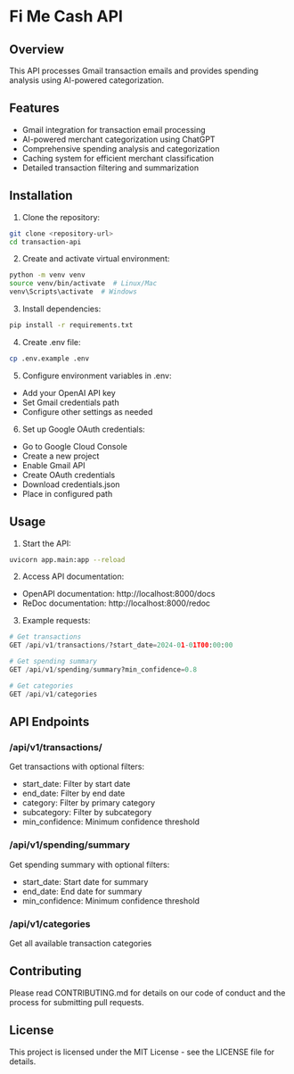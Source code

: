 # Fi Me Cash API

## Overview
This API processes Gmail transaction emails and provides spending analysis using AI-powered categorization.

## Features
- Gmail integration for transaction email processing
- AI-powered merchant categorization using ChatGPT
- Comprehensive spending analysis and categorization
- Caching system for efficient merchant classification
- Detailed transaction filtering and summarization

## Installation

1. Clone the repository:
```bash
git clone <repository-url>
cd transaction-api
```

2. Create and activate virtual environment:
```bash
python -m venv venv
source venv/bin/activate  # Linux/Mac
venv\Scripts\activate  # Windows
```

3. Install dependencies:
```bash
pip install -r requirements.txt
```

4. Create .env file:
```bash
cp .env.example .env
```

5. Configure environment variables in .env:
- Add your OpenAI API key
- Set Gmail credentials path
- Configure other settings as needed

6. Set up Google OAuth credentials:
- Go to Google Cloud Console
- Create a new project
- Enable Gmail API
- Create OAuth credentials
- Download credentials.json
- Place in configured path

## Usage

1. Start the API:
```bash
uvicorn app.main:app --reload
```

2. Access API documentation:
- OpenAPI documentation: http://localhost:8000/docs
- ReDoc documentation: http://localhost:8000/redoc

3. Example requests:
```python
# Get transactions
GET /api/v1/transactions/?start_date=2024-01-01T00:00:00

# Get spending summary
GET /api/v1/spending/summary?min_confidence=0.8

# Get categories
GET /api/v1/categories
```

## API Endpoints

### /api/v1/transactions/
Get transactions with optional filters:
- start_date: Filter by start date
- end_date: Filter by end date
- category: Filter by primary category
- subcategory: Filter by subcategory
- min_confidence: Minimum confidence threshold

### /api/v1/spending/summary
Get spending summary with optional filters:
- start_date: Start date for summary
- end_date: End date for summary
- min_confidence: Minimum confidence threshold

### /api/v1/categories
Get all available transaction categories

## Contributing
Please read CONTRIBUTING.md for details on our code of conduct and the process for submitting pull requests.

## License
This project is licensed under the MIT License - see the LICENSE file for details.